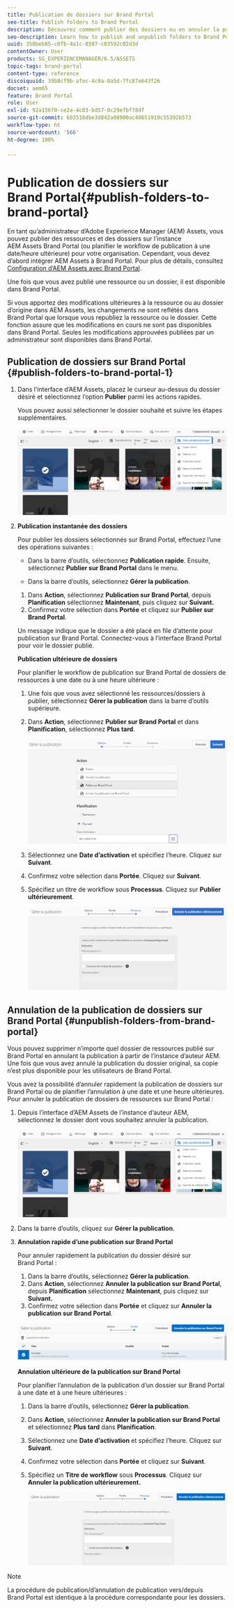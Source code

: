```yaml
---
title: Publication de dossiers sur Brand Portal
seo-title: Publish folders to Brand Portal
description: Découvrez comment publier des dossiers ou en annuler la publication sur Brand Portal.
seo-description: Learn how to publish and unpublish folders to Brand Portal.
uuid: 350beb85-c0fb-4a1c-8597-c03592c02d3d
contentOwner: User
products: SG_EXPERIENCEMANAGER/6.5/ASSETS
topic-tags: brand-portal
content-type: reference
discoiquuid: 39b8cf9b-afec-4c9a-8a5d-7fc87e643f26
docset: aem65
feature: Brand Portal
role: User
exl-id: 92a156f0-ce2a-4c83-bd57-0c29efbf784f
source-git-commit: 603518dbe3d842a08900ac40651919c55392b573
workflow-type: ht
source-wordcount: '566'
ht-degree: 100%

---
```


# Publication de dossiers sur Brand Portal{#publish-folders-to-brand-portal}

En tant qu’administrateur d’Adobe Experience Manager (AEM) Assets, vous pouvez publier des ressources et des dossiers sur l’instance AEM Assets Brand Portal (ou planifier le workflow de publication à une date/heure ultérieure) pour votre organisation. Cependant, vous devez d’abord intégrer AEM Assets à Brand Portal. Pour plus de détails, consultez [Configuration d’AEM Assets avec Brand Portal](/help/assets/configure-aem-assets-with-brand-portal.md).

Une fois que vous avez publié une ressource ou un dossier, il est disponible dans Brand Portal.

Si vous apportez des modifications ultérieures à la ressource ou au dossier d’origine dans AEM Assets, les changements ne sont reflétés dans Brand Portal que lorsque vous republiez la ressource ou le dossier. Cette fonction assure que les modifications en cours ne sont pas disponibles dans Brand Portal. Seules les modifications approuvées publiées par un administrateur sont disponibles dans Brand Portal.

## Publication de dossiers sur Brand Portal {#publish-folders-to-brand-portal-1}

1. Dans l’interface d’AEM Assets, placez le curseur au-dessus du dossier désiré et sélectionnez l’option **Publier** parmi les actions rapides.

   Vous pouvez aussi sélectionner le dossier souhaité et suivre les étapes supplémentaires.

   ![publish2bp](assets/publish2bp.png)

1. **Publication instantanée des dossiers**

   Pour publier les dossiers sélectionnés sur Brand Portal, effectuez l’une des opérations suivantes :

   * Dans la barre d’outils, sélectionnez **Publication rapide**. Ensuite, sélectionnez **Publier sur Brand Portal** dans le menu.

   * Dans la barre d’outils, sélectionnez **Gérer la publication**.
   1. Dans **Action**, sélectionnez **Publication sur Brand Portal**, depuis **Planification** sélectionnez **Maintenant**, puis cliquez sur **Suivant.**
   1. Confirmez votre sélection dans **Portée** et cliquez sur **Publier sur Brand Portal**.

   Un message indique que le dossier a été placé en file d’attente pour publication sur Brand Portal. Connectez-vous à l’interface Brand Portal pour voir le dossier publié.

   **Publication ultérieure de dossiers**

   Pour planifier le workflow de publication sur Brand Portal de dossiers de ressources à une date ou à une heure ultérieure :

   1. Une fois que vous avez sélectionné les ressources/dossiers à publier, sélectionnez **Gérer la publication** dans la barre d’outils supérieure.
   1. Dans **Action**, sélectionnez **Publier sur Brand Portal** et dans **Planification**, sélectionnez **Plus tard**.

      ![publishlaterbp](assets/publishlaterbp.png)

   1. Sélectionnez une **Date d’activation** et spécifiez l’heure. Cliquez sur **Suivant**.
   1. Confirmez votre sélection dans **Portée**. Cliquez sur **Suivant**.
   1. Spécifiez un titre de workflow sous **Processus**. Cliquez sur **Publier ultérieurement**.

      ![manageschedulepub](assets/manageschedulepub.png)



## Annulation de la publication de dossiers sur Brand Portal {#unpublish-folders-from-brand-portal}

Vous pouvez supprimer n’importe quel dossier de ressources publié sur Brand Portal en annulant la publication à partir de l’instance d’auteur AEM. Une fois que vous avez annulé la publication du dossier original, sa copie n’est plus disponible pour les utilisateurs de Brand Portal.

Vous avez la possibilité d’annuler rapidement la publication de dossiers sur Brand Portal ou de planifier l’annulation à une date et une heure ultérieures. Pour annuler la publication de dossiers de ressources sur Brand Portal :

1. Depuis l’interface d’AEM Assets de l’instance d’auteur AEM, sélectionnez le dossier dont vous souhaitez annuler la publication.

   ![publish2bp-1](assets/publish2bp.png)

1. Dans la barre d’outils, cliquez sur **Gérer la publication**.

1. **Annulation rapide d’une publication sur Brand Portal**

   Pour annuler rapidement la publication du dossier désiré sur Brand Portal :

   1. Dans la barre d’outils, sélectionnez **Gérer la publication**.
   1. Dans **Action**, sélectionnez **Annuler la publication sur Brand Portal**, depuis **Planification** sélectionnez **Maintenant**, puis cliquez sur **Suivant.**
   1. Confirmez votre sélection dans **Portée** et cliquez sur **Annuler la publication sur Brand Portal**.

   ![confirm-unpublish](assets/confirm-unpublish.png)

   **Annulation ultérieure de la publication sur Brand Portal**

   Pour planifier l’annulation de la publication d’un dossier sur Brand Portal à une date et à une heure ultérieures :

   1. Dans la barre d’outils, sélectionnez **Gérer la publication**.
   1. Dans **Action**, sélectionnez **Annuler la publication sur Brand Portal** et sélectionnez **Plus tard** dans **Planification**.
   1. Sélectionnez une **Date d’activation** et spécifiez l’heure. Cliquez sur **Suivant**.
   1. Confirmez votre sélection dans **Portée** et cliquez sur **Suivant**.
   1. Spécifiez un **Titre de workflow** sous **Processus**. Cliquez sur **Annuler la publication ultérieurement.**

      ![unpublishworkflows](assets/unpublishworkflows.png)


>[!NOTE]
>
>La procédure de publication/d’annulation de publication vers/depuis Brand Portal est identique à la procédure correspondante pour les dossiers.
